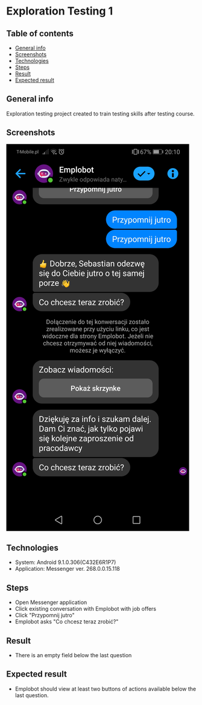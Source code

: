 # Exploration Testing 1


## Table of contents
* [General info](#general-info)
* [Screenshots](#screenshots)
* [Technologies](#technologies)
* [Steps](#steps)
* [Result](#result)
* [Expected result](#expected-result)

## General info
Exploration testing project created to train testing skills after testing course.

## Screenshots
![screenshot4](Emplobot_actions_field_empty.jpg)

## Technologies
* System: Android 9.1.0.306(C432E6R1P7)
* Application: Messenger ver. 268.0.0.15.118

## Steps
* Open Messenger application
* Click existing conversation with Emplobot with job offers
* Click "Przypomnij jutro"
* Emplobot asks "Co chcesz teraz zrobić?"

## Result
* There is an empty field below the last question


## Expected result
* Emplobot should view at least two buttons of actions available below the last question.
